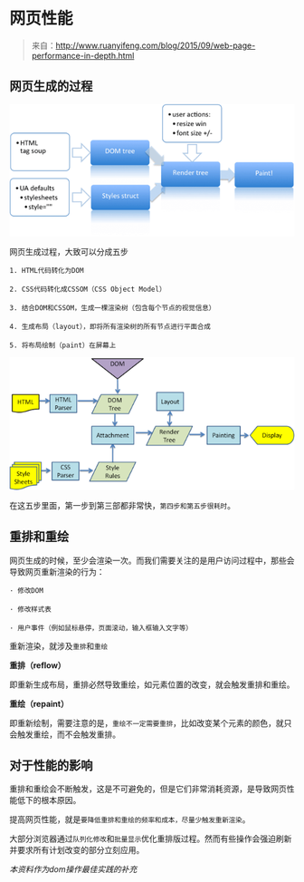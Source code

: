 # 网页性能

> 来自：http://www.ruanyifeng.com/blog/2015/09/web-page-performance-in-depth.html

## 网页生成的过程

![网页生成的流程](./img/web-page-creating.png)

网页生成过程，大致可以分成五步

    1. HTML代码转化为DOM

    2. CSS代码转化成CSSOM（CSS Object Model）

    3. 结合DOM和CSSOM，生成一棵渲染树（包含每个节点的视觉信息）

    4. 生成布局（layout），即将所有渲染树的所有节点进行平面合成

    5. 将布局绘制（paint）在屏幕上

![网页生成具体流程](./img/web-page-parsing.png)

在这五步里面，第一步到第三部都非常快，`第四步和第五步很耗时`。

## 重排和重绘

网页生成的时候，至少会渲染一次。而我们需要关注的是用户访问过程中，那些会导致网页重新渲染的行为：

    · 修改DOM

    · 修改样式表

    · 用户事件（例如鼠标悬停，页面滚动，输入框输入文字等）

重新渲染，就涉及`重排`和`重绘`

**重排（reflow）**

即重新生成布局，重排必然导致重绘，如元素位置的改变，就会触发重排和重绘。

**重绘（repaint）**

即重新绘制，需要注意的是，`重绘不一定需要重排`，比如改变某个元素的颜色，就只会触发重绘，而不会触发重排。

## 对于性能的影响

重排和重绘会不断触发，这是不可避免的，但是它们非常消耗资源，是导致网页性能低下的根本原因。

提高网页性能，就是`要降低重排和重绘的频率和成本，尽量少触发重新渲染`。

大部分浏览器通过`队列化修改`和`批量显示`优化重排版过程。然而有些操作会强迫刷新并要求所有计划改变的部分立刻应用。


*本资料作为dom操作最佳实践的补充*